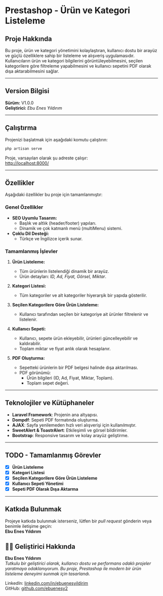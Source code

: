 # Prestashop - Ürün ve Kategori Listeleme

## Proje Hakkında
Bu proje, ürün ve kategori yönetimini kolaylaştıran, kullanıcı dostu bir arayüz ve güçlü özelliklere sahip bir listeleme ve alışveriş uygulamasıdır. Kullanıcıların ürün ve kategori bilgilerini görüntüleyebilmesini, seçilen kategorilere göre filtreleme yapabilmesini ve kullanıcı sepetini PDF olarak dışa aktarabilmesini sağlar.

---

## Version Bilgisi
**Sürüm:** V1.0.0  
**Geliştirici:** *Ebu Enes Yıldırım*

---

## Çalıştırma
Projenizi başlatmak için aşağıdaki komutu çalıştırın:
```bash
php artisan serve
```

Proje, varsayılan olarak şu adreste çalışır:  
[http://localhost:8000/](http://localhost:8000/)

---

## Özellikler
Aşağıdaki özellikler bu proje için tamamlanmıştır:

### Genel Özellikler
- **SEO Uyumlu Tasarım:**
  - Başlık ve altlık (header/footer) yapıları.
  - Dinamik ve çok katmanlı menü (multiMenu) sistemi.
- **Çoklu Dil Desteği:**
  - Türkçe ve İngilizce içerik sunar.

### Tamamlanmış İşlevler
1. **Ürün Listeleme:**
   - Tüm ürünlerin listelendiği dinamik bir arayüz.
   - Ürün detayları: *ID, Ad, Fiyat, Görsel, Miktar*.

2. **Kategori Listesi:**
   - Tüm kategoriler ve alt kategoriler hiyerarşik bir yapıda gösterilir.

3. **Seçilen Kategorilere Göre Ürün Listeleme:**
   - Kullanıcı tarafından seçilen bir kategoriye ait ürünler filtrelenir ve listelenir.

4. **Kullanıcı Sepeti:**
   - Kullanıcı, sepete ürün ekleyebilir, ürünleri güncelleyebilir ve kaldırabilir.
   - Toplam miktar ve fiyat anlık olarak hesaplanır.

5. **PDF Oluşturma:**
   - Sepetteki ürünlerin bir PDF belgesi halinde dışa aktarılması.
   - PDF görünümü:
     - Ürün bilgileri (ID, Ad, Fiyat, Miktar, Toplam).
     - Toplam sepet değeri.

---

## Teknolojiler ve Kütüphaneler
- **Laravel Framework**: Projenin ana altyapısı.
- **Dompdf**: Sepeti PDF formatında oluşturma.
- **AJAX**: Sayfa yenilemeden hızlı veri alışverişi için kullanılmıştır.
- **SweetAlert & ToastrAlert**: Etkileşimli ve görsel bildirimler.
- **Bootstrap**: Responsive tasarım ve kolay arayüz geliştirme.

---

## TODO - Tamamlanmış Görevler
- [x] **Ürün Listeleme**
- [x] **Kategori Listesi**
- [x] **Seçilen Kategorilere Göre Ürün Listeleme**
- [x] **Kullanıcı Sepeti Yönetimi**
- [x] **Sepeti PDF Olarak Dışa Aktarma**

---

## Katkıda Bulunmak
Projeye katkıda bulunmak isterseniz, lütfen bir *pull request* gönderin veya benimle iletişime geçin:  
**Ebu Enes Yıldırım**

## 👨‍💻 Geliştirici Hakkında
**Ebu Enes Yıldırım**  
_Tutkulu bir geliştirici olarak, kullanıcı dostu ve performans odaklı projeler yaratmaya odaklanıyorum. Bu proje, Prestashop ile modern bir ürün listeleme deneyimi sunmak için tasarlandı._

LinkedIn: [linkedin.com/in/ebuenesyildirim](#)  
GitHub: [github.com/ebuenesy2](#)
